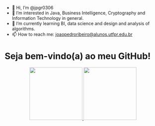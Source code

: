 - 👋 Hi, I’m @jpgr0306
- 👀 I’m interested in Java, Business Intelligence, Cryptography and Information Technology in general.
- 🌱 I’m currently learning BI, data science and design and analysis of algorithms.
- 📫 How to reach me:
joaopedroribeiro@alunos.utfpr.edu.br

# **Seja bem-vindo(a) ao meu GitHub!**

<div align="center">
  
  <a href="https://github.com/jpgr0306">
  <img height="170em" src="https://github-readme-stats.vercel.app/api?username=jpgr0306&show_icons=true&theme=dark&include_all_commits=true&count_private=true"/>
  <img height="170em" src="https://github-readme-stats.vercel.app/api/top-langs/?username=jpgr0306&layout=compact&langs_count=7&theme=dark"/>
</div>
